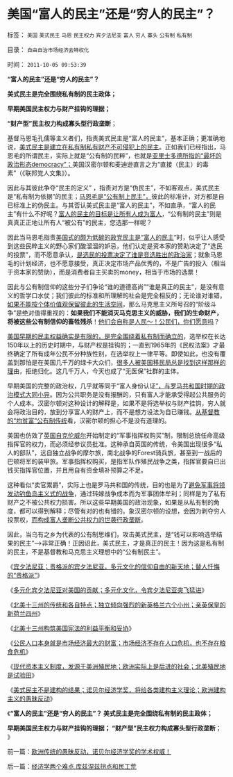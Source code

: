 # 美国“富人的民主”还是“穷人的民主”？

标签： `美国` `美式民主` `马恩` `民主权力` `宾夕法尼亚` `富人` `穷人` `寡头` `公有制` `私有制` 

目录： `自由自治市场经济去特权化`

时间： `2011-10-05 09:53:39`

**“富人的民主”还是“穷人的民主”？**

**美式民主是完全围绕私有制的民主政体；**

**早期美国民主权力与财产挂钩的理据；**

**“财产型”民主权力构成寡头型行政垄断**；

基督马恩毛孔儒等主义者们，指责美式民主是“富人的民主”，基本正确；更准确地说，[美式民主是建立在私有制私有财产不可侵犯上的民主](../../../2011/5/15/美式民主的基础是绝对私有制.md)。正如我们已经指出，马恩毛的所谓民主，实际上就是“公有制的民粹”，也就是[亚里士多德所指的“最坏的政治形态democracy”；](../../../2010/6/27/democray原意是平民(demos)疯狂(cracy)，区别在人权.md)美国汉密尔顿和麦迪逊直言之为“直接（民主）的毒素”（《联邦党人文集》）。

因此与其彼此争夺“民主的定义” ，指责对方是“伪民主”，不如客观点，美式民主是“私有制为依据”的民主；[马恩毛是“公有制上民主”，](../../../2009/9/7/均贫富高福利对小农意识的的强烈诱惑.md)彼此的标准计，对方都是自已标准上的伪民主。与其否认美式民主是“富人的民主”，不如直承，“富人的民主”有什么不好呢？[富人的民主的目标是让所有人成为富人](../../../2009/9/15/极限垄断初始分布也能最终均富.md)，“公有制的民主”则是真真正正地让所有人“被公有”的民主，您选那一样呢？

因此当马恩毛指责[美国式的颇为低碳的政党民主是“富人的民主](../../../2011/5/15/美国金元政治和挥金如土的政治.md)”时，似乎让人感受到这些民粹主义的野心家们酸溜溜的妒忌，他们认定是资本家的赞助决定了“选民的投票”，而不愿意承认，[是选民的投票决定了谁是竞选胜出的政治家](../../../2011/5/14/美国全国党的地方主义原则.md)；就象马恩毛的计划经济，也不愿意接受，真正决定市场产品优秀的，不是广告的投入（相当于资本家的赞助），而是消费者自主买卖的money，相当于市场的选票！

因此与公有制信仰的这些分子们争论“谁的道德高尚”“谁是真正的民主”，是没有意义的哲学口水仗；我们彼此的标准和所理解的社会是完全相反的；无论谁对谁错，[如果不能按个体价值观保留彼此的生活空间](../../../2010/10/11/不道德他人，与不讲道德之别.md)，那么马克思主义所号召的“阶级斗争”是绝对值得重视的：**如果我们不能消灭马克思主义的威胁，我们的生命财产，将被这些公有制信仰的畜牲残杀**！[他们会自称是人民～！公民们，你们愿意吗](../../../2011/2/22/什么是人权普世价值观的根本正义？.md)？

[美国早期的民主权益确实是有限的，是完全围绕着私有制而确立的](../../../2010/12/8/世界本无真理对错，只在于选择权和代价归谁；.md)，选举权在长达150年以上的历史时期中，与财产权是挂钩的；一直到1965年的《民权法案》才最终确定了所有成年公民不分种族性别，在选举权上一律平等。即使如此，也没有覆盖到那怕是在美国几千万的绿卡大众们，[很多人被美国移民局总是找到这样那样的理](../../../2011/5/5/美国户籍制度两百年简史.md)由，拒绝归化。这几千万人，今天也成了“无医保”社群的主体。

早期美国的完整的政治权，几乎就等同于“富人身份认证[”，与罗马共和国时期的政治模式大同小异](../../../2010/11/5/罗马与美式民主有何不同？公侯伯子男贵族何来？.md)。因为公共职务是没有报酬的，只有富人才能承受得起公共服务的个人成本。汉密尔顿对这种设计的解释是，如果不是将选举权与财产挂钩，穷人就会将政治目的，放到分享富人的财产上，而不是想方设法为自已赚钱。[从基督教的“均贫富”公有制传统](../../../2009/2/7/“不患贫而患不均”是伪公平，是特权化，社会等级化.md)看，汉密尔顿的担心不是没有道理的。

美国也仿效了[英国自克伦威尔](../../../2011/3/10/克伦威尔，国王和民粹王.md)开始制定的“军事指挥权购买”制，限制总统任命高级指挥官的权力，而必须经参议员批准。这种承自英国的传统，令美国出现很多“私人的部队”，远自独立战争的摩尔旅，南北战争的Forest骑兵旅，甚至到一战后的巴顿将军的装甲旅。军事指挥权购买，是指军队作殖民战争之类，指挥官要自已出钱买指挥官位置，并且用自有资金填补预算之不足。

这种看似“卖官鬻爵”，实际上也是罗马共和国的传统，目的也是为了[避免军事将领发动钓鱼岛主义式的战争](../../../2010/10/4/罗马皇帝热衷钓鱼岛主义的原因.md)，通过转嫁战争成本而为军事团体牟利；同样是为了私有财产之不被公共权力损害。所以这些早期美国的政治现象，如果是从私有制的角度，都可以得到解释；尽管有对的也有错的。象汉密尔顿的设想，会因为剥夺穷人投票权，[而构成富人垄断公共权力的世袭行政垄断](../../../2010/11/2/“垄断是否合理”与“是否应干预垄断”.md)。

因此，当乌有之乡为代表的公有制思维们，攻击美式民主，是“钱可以影响选举结果的民主”——>非常正确！正因诏此，美式民主，才是真正的民主！因为这是私有制的民主，不是基督教和马克思主义理想中的“公有制民主”。

《[宾夕法尼亚；贵格派的宾夕法尼亚，多元文化的信仰自由的新天地；替人忏悔的“贵格派”](../../../2011/10/2/宾夕法尼亚，多元文化的新天地，惹人讨厌的贵格派.md)》

《[多元化宾夕法尼亚对美国的贡献；多元化文化，令宾夕法尼亚突飞猛进](../../../2011/10/2/宾夕法尼亚对美国的贡献，多元化带动的突飞猛进.md)》

《[北美十三州的传统和各自特点；独立倾向强烈的新英格兰六个小州；亲英保皇的新荷兰四州](../../../2011/10/2/北美十三州的传统和各自特点.md)》

《[北美十三州构筑美国宪法的利益平衡和妥协](../../../2011/10/2/北美十三州构筑美国宪法的利益平衡和妥协.md)》

《[公民人口本身就是市场经济最大的财富；市场经济不存在人口危机，也不存在粮食危机](../../../2011/10/3/公民人口本身就是市场经济最大的财富.md)》

《[现代资本主义制度，发源于美洲殖民地；欧洲实际上是后进的社会；北美殖民地是试验田](../../../2011/10/3/欧洲是民主的后进社会；现代资本主义制度发源于美洲殖民地.md)》

《[美式民主不是建构的结果；诺贝尔经济学奖，将给各类建构主义理论；欧洲建构主义的愚昧反动](../../../2011/10/3/欧洲传统的愚昧反动，诺贝尔经济学奖的学术权威！.md)》

《**“富人的民主”还是“穷人的民主”？ 美式民主是完全围绕私有制的民主政体；**

**早期美国民主权力与财产挂钩的理据； “财产型”民主权力构成寡头型行政垄断**； 》



前一篇：[欧洲传统的愚昧反动，诺贝尔经济学奖的学术权威！](../../../2011/10/3/欧洲传统的愚昧反动，诺贝尔经济学奖的学术权威！.md)

后一篇：[经济学两个难点,库兹涅兹拐点和民工荒](../../../2011/10/5/经济学两个难点,库兹涅兹拐点和民工荒.md)